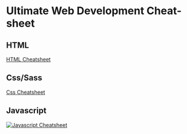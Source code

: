 # Ultimate Web Development Cheat-sheet

## HTML

[HTML Cheatsheet](https://github.com/turkaytunc/WebDevCheatSheet/tree/master/HTML)

## Css/Sass

[Css Cheatsheet](https://github.com/turkaytunc/WebDevCheatSheet/tree/master/CSS/Sass)

## Javascript

[![Javascript Cheatsheet](https://upload.wikimedia.org/wikipedia/commons/thumb/9/99/Unofficial_JavaScript_logo_2.svg/512px-Unofficial_JavaScript_logo_2.svg.png)](https://github.com/turkaytunc/WebDevCheatSheet/tree/master/Javascript)
